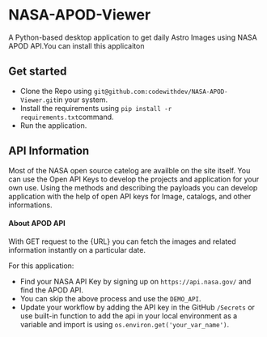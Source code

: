 # NASA-APOD-Viewer

A Python-based desktop application to get daily Astro Images using NASA APOD API.You can install this applicaiton

## Get started

- Clone the Repo using `git@github.com:codewithdev/NASA-APOD-Viewer.git`in your system.
- Install the requirements using `pip install -r requirements.txt`command.
- Run the application.

## API Information

Most of the NASA open source catelog are availble on the site itself. You can use the Open API Keys to develop the projects and application for your own use. Using the methods and describing the payloads you can develop application with the help of open API keys for Image, catalogs, and other informations.

#### About APOD API

With GET request to the {URL} you can fetch the images and related information instantly on a particular date.

For this application:

- Find your NASA API Key by signing up on `https://api.nasa.gov/` and find the APOD API.
- You can skip the above process and use the `DEMO_API`.
- Update your workflow by adding the API key in the GitHub `/Secrets` or use built-in function to add the api in your local environment as a variable and import is using `os.environ.get('your_var_name')`.
